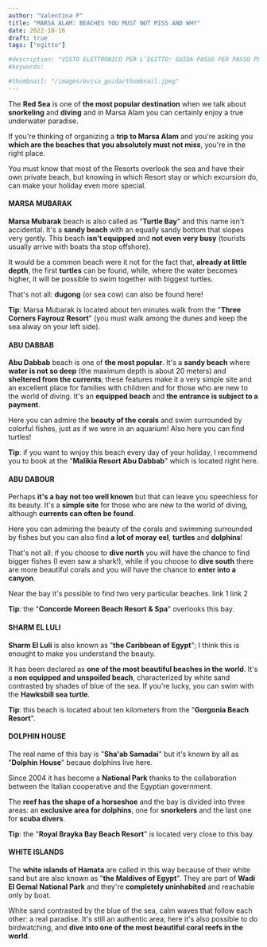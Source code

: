 ```yaml
---
author: "Valentina P"
title: "MARSA ALAM: BEACHES YOU MUST NOT MISS AND WHY"
date: 2022-10-16
draft: true
tags: ["egitto"]

#description: "VISTO ELETTRONICO PER L’EGITTO: GUIDA PASSO PER PASSO PER OTTENERLO"
#keywords:

#thumbnail: "/images/evisa_guida/thumbnail.jpeg"
---
```


The **Red Sea** is one of **the most popular destination** when we talk about **snorkeling** and **diving** and in Marsa Alam you can certainly enjoy a true underwater paradise.

If you're thinking of organizing a **trip to Marsa Alam** and you're asking you **which are the beaches that you absolutely must not miss**, you're in the right place.

You must know that most of the Resorts overlook the sea and have their own private beach, but knowing in which Resort stay or which excursion do, can make your holiday even more special.

#### **MARSA MUBARAK**

**Marsa Mubarak** beach is also called as "**Turtle Bay**" and this name isn't accidental. It's a **sandy beach** with an equally sandy bottom that slopes very gently. This beach **isn't equipped** and **not even very busy** (tourists usually arrive with boats tha stop offshore).

It would be a common beach were it not for the fact that, **already at little depth**, the first **turtles** can be found, while, where the water becomes higher, it will be possible to swim  together with biggest turtles. 

That's not all: **dugong** (or sea cow) can also be found here!

**Tip**: Marsa Mubarak is located about ten minutes walk from the "**Three Corners Fayrouz Resort**" (you must walk among the dunes and keep the sea alway on your left side). 

#### **ABU DABBAB**

**Abu Dabbab** beach is one of **the most popular**.
It's a **sandy beach** where **water is not so deep** (the maximum depth is about 20 meters) and **sheltered from the currents**; these features make it a very simple site and an excellent place for families with children and for those who are new to the world of diving. It's an **equipped beach** and **the entrance is subject to a payment**.

Here you can admire the **beauty of the corals** and swim surrounded by colorful fishes, just as if we were in an aquarium! Also here you can find turtles!

**Tip**: if you want to wnjoy this beach every day of your holiday, I recommend you to book at the "**Malikia Resort Abu Dabbab**" which is located right here.

#### **ABU DABOUR**

Perhaps **it's a bay not too well known** but that can leave you speechless for its beauty. 
It's a **simple site** for those who are new to the world of diving, although **currents can often be found**. 

Here you can admiring the beauty of the corals and swimming surrounded by fishes but you can also find **a lot of moray eel**, **turtles** and **dolphins**!

That's not all: if you choose to **dive north** you will have the chance to find bigger fishes (I even saw a shark!), while if you choose to **dive south** there are more beautiful corals and you will have the chance to **enter into a canyon**.

Near the bay it's possible to find two very particular beaches.
link 1 
link 2

**Tip**: the "**Concorde Moreen Beach Resort & Spa**" overlooks this bay.

#### **SHARM EL LULI**

**Sharm El Luli** is also known as "**the Caribbean of Egypt**"; I think this is enought to make you understand the beauty.

It has been declared as **one of the most beautiful beaches in the world**. It's a **non equipped and unspoiled beach**, characterized by white sand contrasted by shades of blue of the sea.
If you're lucky, you can swim with the ****Hawksbill sea turtle****.

**Tip**: this beach is located about ten kilometers from the "**Gorgonia Beach Resort**".

#### **DOLPHIN HOUSE**

The real name of this bay is "**Sha'ab Samadai**" but it's known by all as "**Dolphin House**" becaue dolphins live here.

Since 2004 it has become a **National Park** thanks to the collaboration between the Italian cooperative and the Egyptian government.

The **reef has the shape of a horseshoe** and the bay is divided into three areas: an **exclusive area for dolphins**, one for **snorkelers** and the last one for **scuba divers**.

**Tip**: the "**Royal Brayka Bay Beach Resort**" is located very close to this bay.

#### WHITE ISLANDS

The **white islands of Hamata** are called in this way because of their white sand but are also known as "**the Maldives of Egypt**".
They are part of **Wadi El Gemal National Park** and they're **completely uninhabited** and reachable only by boat.

White sand contrasted by the blue of the sea, calm waves that follow each other: a real paradise. It's still an authentic area; here it's also possible to do birdwatching, and **dive into one of the most beautiful coral reefs in the world**.